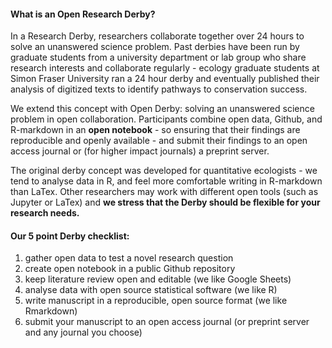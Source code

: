 #### What is an Open Research Derby?

In a Research Derby, researchers collaborate together over 24 hours to solve an unanswered science problem. Past derbies have been run by graduate students from a university department or lab group who share research interests and collaborate regularly - ecology graduate students at Simon Fraser University ran a 24 hour derby and eventually published their analysis of digitized texts to identify pathways to conservation success. 

We extend this concept with Open Derby: solving an unanswered science problem in open collaboration. Participants combine open data, Github, and R-markdown in an **open notebook** - so ensuring that their findings are reproducible and openly available - and submit their findings to an open access journal or (for higher impact journals) a preprint server.

The original derby concept was developed for quantitative ecologists - we tend to analyse data in R, and feel more comfortable writing in R-markdown than LaTex. Other researchers may work with different open tools (such as Jupyter or LaTex) and **we stress that the Derby should be flexible for your research needs.** 

#### Our 5 point Derby checklist:

1. gather open data to test a novel research question
2. create open notebook in a public Github repository 
3. keep literature review open and editable (we like Google Sheets)
4. analyse data with open source statistical software (we like R)
5. write manuscript in a reproducible, open source format (we like Rmarkdown)
6. submit your manuscript to an open access journal (or preprint server and any journal you choose)







